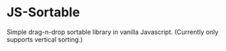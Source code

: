 # JS-Sortable
Simple drag-n-drop sortable library in vanilla Javascript.  (Currently only supports vertical sorting.)
